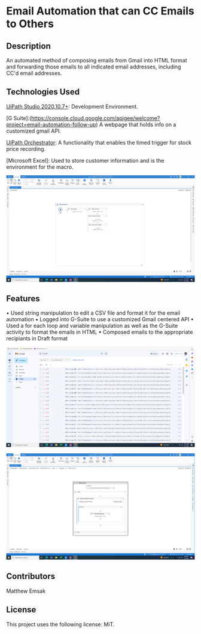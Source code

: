 # <strong> Email Automation that can CC Emails to Others </strong> #

## <strong> Description </strong> ##

An automated method of composing emails from Gmail into HTML format and forwarding those emails to all indicated email addresses, including CC'd email addresses.

## <strong> Technologies Used </strong> ##

[UiPath Studio 2020.10.7+](https://www.uipath.com/product/studio): Development Environment.

[G Suite]:(https://console.cloud.google.com/apigee/welcome?project=email-automation-follow-up) A webpage that holds info on a customized gmail API.

[UiPath Orchestrator](www.cloud.uipath.com/): A functionality that enables the timed trigger for stock price recording.

[Microsoft Excel]: Used to store customer information and is the environment for the macro.

![]()<img width="723" alt="image" src="https://github.com/matthew813709/Gitimages/blob/8cb86b512dce8b704b8e23b171f34c18789480fa/Screenshot%202023-08-01%20100636.png">

## <strong> Features </strong> ##

•	Used string manipulation to edit a CSV file and format it for the email automation
•	Logged into G-Suite to use a customized Gmail centered API
•	Used a for each loop and variable manipulation as well as the G-Suite activity to format the emails in HTML
•	Composed emails to the appropriate recipiants in Draft format

![]()<img width="723" alt="image" src="https://github.com/matthew813709/Gitimages/blob/f695089b17d8f57fd60696fd792cfd82d250b0d4/Screenshot%202023-08-01%20101625.png">

![]()<img width="723" alt="image" src="https://github.com/matthew813709/Gitimages/blob/f695089b17d8f57fd60696fd792cfd82d250b0d4/Screenshot%202023-08-01%20100627.png">

## <strong> Contributors </strong> ##
Matthew Emsak

## <strong> License </strong> ##
This project uses the following license: MiT.
